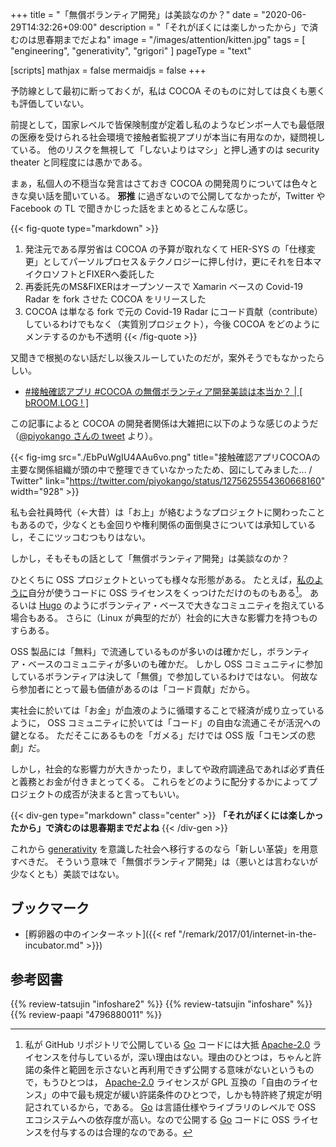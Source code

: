 +++
title = "「無償ボランティア開発」は美談なのか？"
date =  "2020-06-29T14:32:26+09:00"
description = "「それがぼくには楽しかったから」で済むのは思春期までだよね"
image = "/images/attention/kitten.jpg"
tags = [ "engineering", "generativity", "grigori" ]
pageType = "text"

[scripts]
  mathjax = false
  mermaidjs = false
+++

予防線として最初に断っておくが，私は COCOA そのものに対しては良くも悪くも評価していない。

前提として，国家レベルで皆保険制度が定着し私のようなビンボー人でも最低限の医療を受けられる社会環境で接触者監視アプリが本当に有用なのか，疑問視している。
他のリスクを無視して「しないよりはマシ」と押し通すのは security theater と同程度には愚かである。

まぁ，私個人の不穏当な発言はさておき COCOA の開発周りについては色々ときな臭い話を聞いている。
**邪推** に過ぎないので公開してなかったが，Twitter や Facebook の TL で聞きかじった話をまとめるとこんな感じ。

{{< fig-quote type="markdown" >}}
1. 発注元である厚労省は COCOA の予算が取れなくて HER-SYS の「仕様変更」としてパーソルプロセス＆テクノロジーに押し付け，更にそれを日本マイクロソフトとFIXERへ委託した
2. 再委託先のMS&FIXERはオープンソースで Xamarin ベースの Covid-19 Radar を fork させた COCOA をリリースした
3. COCOA は単なる fork で元の Covid-19 Radar にコード貢献（contribute）しているわけでもなく（実質別プロジェクト），今後 COCOA をどのようにメンテするのかも不透明
{{< /fig-quote >}}

又聞きで根拠のない話だし以後スルーしていたのだが，案外そうでもなかったらしい。

- [#接触確認アプリ #COCOA  の無償ボランティア開発美談は本当か？ | [ bROOM.LOG ! ]](https://blog.rocaz.net/2020/06/2140.html)

この記事によると COCOA の開発者関係は大雑把に以下のような感じのようだ（[@piyokango さんの tweet](https://twitter.com/piyokango/status/1275625554360668160) より）。

{{< fig-img src="./EbPuWgIU4AAu6vo.png" title="接触確認アプリCOCOAの主要な関係組織が頭の中で整理できていなかったため、図にしてみました... / Twitter" link="https://twitter.com/piyokango/status/1275625554360668160" width="928" >}}

私も会社員時代（←大昔）は「お上」が絡むようなプロジェクトに関わったこともあるので，少なくとも金回りや権利関係の面倒臭さについては承知しているし，そこにツッコむつもりはない。

しかし，そもそもの話として「無償ボランティア開発」は美談なのか？

ひとくちに OSS プロジェクトといっても様々な形態がある。
たとえば，[私のように](https://github.com/spiegel-im-spiegel)自分が使うコードに OSS ライセンスをくっつけただけのものもある[^oss1]。
あるいは [Hugo](https://gohugo.io/) のようにボランティア・ベースで大きなコミュニティを抱えている場合もある。
さらに（Linux が典型的だが）社会的に大きな影響力を持つものすらある。

[^oss1]: 私が GitHub リポジトリで公開している [Go] コードには大抵 [Apache-2.0] ライセンスを付与しているが，深い理由はない。理由のひとつは，ちゃんと許諾の条件と範囲を示さないと再利用できず公開する意味がないというもので，もうひとつは， [Apache-2.0] ライセンスが GPL 互換の「自由のライセンス」の中で最も規定が緩い許諾条件のひとつで，しかも特許終了規定が明記されているから，である。 [Go] は言語仕様やライブラリのレベルで OSS エコシステムへの依存度が高い。なので公開する [Go] コードに OSS ライセンスを付与するのは合理的なのである。

OSS 製品には「無料」で流通しているものが多いのは確かだし，ボランティア・ベースのコミュニティが多いのも確かだ。
しかし OSS コミュニティに参加しているボランティアは決して「無償」で参加しているわけではない。
何故なら参加者にとって最も価値があるのは「コード貢献」だから。

実社会に於いては「お金」が血液のように循環することで経済が成り立っているように， OSS コミュニティに於いては「コード」の自由な流通こそが活況への鍵となる。
ただそこにあるものを「ガメる」だけでは OSS 版「コモンズの悲劇」だ。

しかし，社会的な影響力が大きかったり，ましてや政府調達品であれば必ず責任と義務とお金が付きまとってくる。
これらをどのように配分するかによってプロジェクトの成否が決まると言ってもいい。

{{< div-gen type="markdown" class="center" >}}
**「それがぼくには楽しかったから」で済むのは思春期までだよね**
{{< /div-gen >}}

これから [generativity] を意識した社会へ移行するのなら「新しい革袋」を用意すべきだ。
そういう意味で「無償ボランティア開発」は（悪いとは言わないが少なくとも）美談ではない。


## ブックマーク

- [孵卵器の中のインターネット]({{< ref "/remark/2017/01/internet-in-the-incubator.md" >}})

[Go]: https://golang.org/ "The Go Programming Language"
[Apache-2.0]: http://www.apache.org/licenses/LICENSE-2.0 "Apache License, Version 2.0"
[generativity]: http://shift-inc.co.jp/gtl/generativity/ "SHIFT Inc » Generativity"

## 参考図書

{{% review-tatsujin "infoshare2" %}} <!-- 続・情報共有の未来 -->
{{% review-tatsujin "infoshare" %}} <!-- 情報共有の未来 -->
{{% review-paapi "4796880011" %}} <!-- それがぼくには楽しかったから -->
